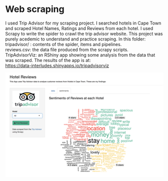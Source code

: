 # Web scraping

 I used Trip Advisor for my scraping project. I searched hotels in Cape Town and scraped Hotel Names, Ratings and Reviews from each hotel. I used Scrapy to write the spider to crawl the trip advisor website. This project was purely acedemic to  understand and practice scraping. 
 In this folder:
 tripadvisor/ : contents of the spider, items and pipelines.  
 reviews.csv: the data file produced from the scrapy scripts.  
 TripAdvisorViz: an RShiny app showing some analysis from the data that was scraped. The results of the app is at:     
 https://data-interludes.shinyapps.io/tripadvisorviz


![Screenshot](images/app_preview.png)